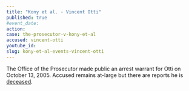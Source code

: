```yaml
---
title: "Kony et al. - Vincent Otti"
published: true
#event_date:
action:
case: the-prosecutor-v-kony-et-al
accused: vincent-otti
youtube_id:
slug: kony-et-al-events-vincent-otti
---
```


The Office of the Prosecutor made public an arrest warrant for Otti on October 13, 2005. Accused remains at-large but there are reports he is [deceased](http://www.haguejusticeportal.net/index.php?id=8194).

